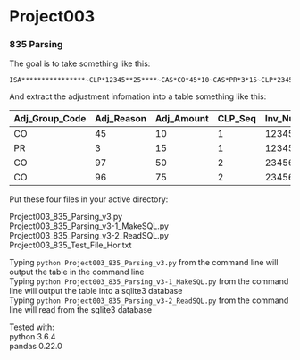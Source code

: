 # Project003
### 835 Parsing

The goal is to take something like this:  
```
ISA****************~CLP*12345**25****~CAS*CO*45*10~CAS*PR*3*15~CLP*23456**50*****~CAS*CO*97*50**96*75~IEA*asdf**asdf**** 
```
And extract the adjustment infomation into a table something like this:

Adj_Group_Code | Adj_Reason | Adj_Amount | CLP_Seq | Inv_Num
--- | --- | --- | --- | ---
CO | 45 | 10 | 1 | 12345
PR | 3 | 15 | 1 | 12345
CO | 97 | 50 | 2 | 23456
CO | 96 | 75 | 2 | 23456


Put these four files in your active directory:

Project003_835_Parsing_v3.py  
Project003_835_Parsing_v3-1_MakeSQL.py  
Project003_835_Parsing_v3-2_ReadSQL.py  
Project003_835_Test_File_Hor.txt  

Typing `python Project003_835_Parsing_v3.py` from the command line will output the table in the command line  
Typing `python Project003_835_Parsing_v3-1_MakeSQL.py` from the command line will output the table into a sqlite3 database  
Typing `python Project003_835_Parsing_v3-2_ReadSQL.py` from the command line will read from the sqlite3 database

Tested with:  
python 3.6.4  
pandas 0.22.0  
